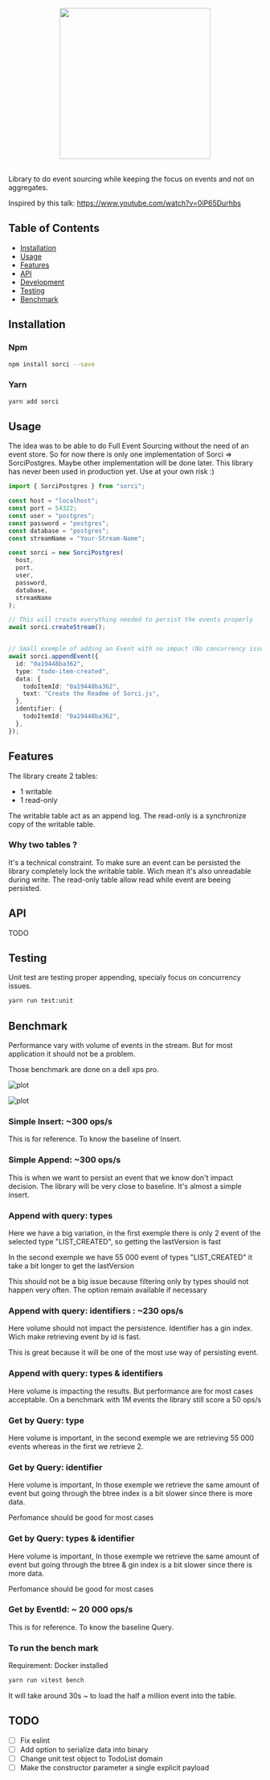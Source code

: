 <div align="center">
  <br/>
  <img src="./image/sorci.png" width="300" />
  <br/>
  <br/>
</div>

Library to do event sourcing while keeping the focus on events and not on aggregates.

Inspired by this talk: https://www.youtube.com/watch?v=0iP65Durhbs

## Table of Contents

- [Installation](#installation)
- [Usage](#usage)
- [Features](#features)
- [API](#api)
- [Development](#development)
- [Testing](#testing)
- [Benchmark](#benchmark)

## Installation

### Npm

```bash
npm install sorci --save
```

### Yarn

```bash
yarn add sorci
```
## Usage

The idea was to be able to do Full Event Sourcing without the need of an event store.
So for now there is only one implementation of Sorci => SorciPostgres.
Maybe other implementation will be done later.
This library has never been used in production yet. Use at your own risk :)

```typescript
import { SorciPostgres } from "sorci";

const host = "localhost";
const port = 54322;
const user = "postgres";
const password = "postgres";
const database = "postgres";
const streamName = "Your-Stream-Name";

const sorci = new SorciPostgres(
  host,
  port,
  user,
  password,
  database,
  streamName
);

// This will create everything needed to persist the events properly
await sorci.createStream();


// Small exemple of adding an Event with no impact (No concurrency issue)
await sorci.appendEvent({
  id: "0a19448ba362",
  type: "todo-item-created",
  data: {
    todoItemId: "0a19448ba362",
    text: "Create the Readme of Sorci.js",
  },
  identifier: {
    todoItemId: "0a19448ba362",
  },
});
```

## Features

The library create 2 tables:

* 1 writable
* 1 read-only

The writable table act as an append log. The read-only is a synchronize copy of the writable table.

### Why two tables ? 

It's a technical constraint. To make sure an event can be persisted the library completely lock the writable table.
Wich mean it's also unreadable during write. The read-only table allow read while event are beeing persisted.

## API

TODO

## Testing

Unit test are testing proper appending, specialy focus on concurrency issues.

```bash
yarn run test:unit
```

## Benchmark

Performance vary with volume of events in the stream.
But for most application it should not be a problem.

Those benchmark are done on a dell xps pro.

![plot](./image/benchmark-on-23-events.png)

![plot](./image/benchmark-on-500k-events.png)

### Simple Insert: ~300 ops/s

This is for reference. To know the baseline of Insert.

### Simple Append: ~300 ops/s

This is when we want to persist an event that we know don't impact decision.
The library will be very close to baseline. It's almost a simple insert.

### Append with query: types

Here we have a big variation, in the first exemple there is only 2 event of the selected type "LIST_CREATED", so getting the lastVersion is fast

In the second exemple we have 55 000 event of types "LIST_CREATED" it take a bit longer to get the lastVersion

This should not be a big issue because filtering only by types should not happen very often. The option remain available if necessary

### Append with query: identifiers : ~230 ops/s

Here volume should not impact the persistence. Identifier has a gin index. Wich make retrieving event by id is fast. 

This is great because it will be one of the most use way of persisting event.

### Append with query: types & identifiers

Here volume is impacting the results. But performance are for most cases acceptable. On a benchmark with 1M events the library still score a 50 ops/s

### Get by Query: type

Here volume is important, in the second exemple we are retrieving 55 000 events whereas in the first we retrieve 2.

### Get by Query: identifier 

Here volume is important, 
In those exemple we retrieve the same amount of event but going through the btree index is a bit slower since there is more data. 

Perfomance should be good for most cases

### Get by Query: types & identifier 

Here volume is important, 
In those exemple we retrieve the same amount of event but going through the btree & gin index is a bit slower since there is more data. 

Perfomance should be good for most cases

### Get by EventId: ~ 20 000 ops/s

This is for reference. To know the baseline Query.

### To run the bench mark

Requirement: Docker installed

```bash
yarn run vitest bench
```

It will take around 30s ~ to load the half a million event into the table.

## TODO

- [ ] Fix eslint
- [ ] Add option to serialize data into binary
- [ ] Change unit test object to TodoList domain
- [ ] Make the constructor parameter a single explicit payload